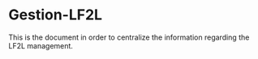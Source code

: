 # Gestion-LF2L
This is the document in order to centralize the information regarding the LF2L management. 
